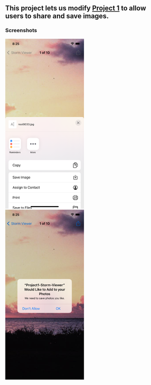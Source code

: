 ## This project lets us modify [Project 1](https://github.com/deathlezz/100-Days-of-Swift/tree/main/01-Project1) to allow users to share and save images.

### Screenshots

<img src="https://github.com/deathlezz/100-Days-of-Swift/blob/main/Projects/03-Project3/Screenshots/Screenshot1.png" width=250> ‎ <img src="https://github.com/deathlezz/100-Days-of-Swift/blob/main/Projects/03-Project3/Screenshots/Screenshot2.png" width=250>
